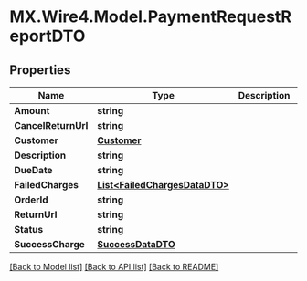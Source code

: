 # MX.Wire4.Model.PaymentRequestReportDTO
## Properties

Name | Type | Description | Notes
------------ | ------------- | ------------- | -------------
**Amount** | **string** |  | [optional] 
**CancelReturnUrl** | **string** |  | [optional] 
**Customer** | [**Customer**](Customer.md) |  | [optional] 
**Description** | **string** |  | [optional] 
**DueDate** | **string** |  | [optional] 
**FailedCharges** | [**List&lt;FailedChargesDataDTO&gt;**](FailedChargesDataDTO.md) |  | [optional] 
**OrderId** | **string** |  | [optional] 
**ReturnUrl** | **string** |  | [optional] 
**Status** | **string** |  | [optional] 
**SuccessCharge** | [**SuccessDataDTO**](SuccessDataDTO.md) |  | [optional] 

[[Back to Model list]](../README.md#documentation-for-models) [[Back to API list]](../README.md#documentation-for-api-endpoints) [[Back to README]](../README.md)

